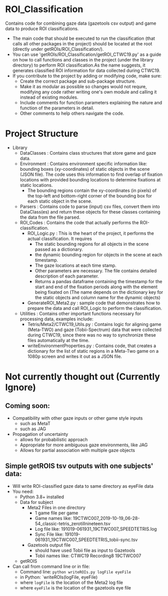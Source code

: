 # ROI_Classification
Contains code for combining gaze data (gazetools csv output) and game data to produce ROI classifications.

- The main code that should be executed to run the classification (that calls all other packages in the project) should be located at the root (directly under getROIs/ROI_Classification/).
- You can use 'getROIs/ROI_Classification/getROI_CTWC19.py' as a guide on how to call functions and classes in the project (under the library directory) to perform ROI classification.As the name suggests, it generates classified ROI information for data collected during CTWC19.
- If you contribute to the project by adding or modifying code, make sure:
	- Create the correct package and sub-package structure. 
	- Make it as modular as possible so changes would not requre, modifying any code rather writing one's own module and calling it instead of existing modules.
	- Include comments for function parameters explaining the nature and function of the parameters in detail.
	- Other comments to help others navigate the code.


# Project Structure

- Library
	- DataClasses : Contains class structures that store game and gaze data.
	- Environment : Contains environment specific information like: bounding boxes (xy-coordinates) of static objects in the scene (JSON file). The code uses this information to find overlap of fixation locations with provided bounding locations to determine fixations at static locations.
		- The bounding regions contain the xy-coordinates (in pixels) of the top-left and bottom-right corner of the bounding box for each static object in the scene.
	- Parsers : Contains code to parse (input) csv files, convert them into DataClass(es) and return these objects for these classes containing the data from the file parsed.
	- ROI_Codes : Contains the code that actually performs the ROI-classification.
		- ROI_Logic.py : This is the heart of the project, it performs the actual classification. It requires
			- The static bounding regions for all objects in the scene passed as a dictionary.
			- the dynamic bounding region for objects in the scene at each timestamp.
			- The gaze locations at each time stamp.
			- Other parameters are necessary. The file contains detailed description of each parameter.
			- Returns a pandas dataframe containing the timestamp for the start and end of the fixation periods along with the element being fixated on (The name depends on the dictionary key for the static objects and column name for the dynamic objects)
		- GenerateROI_Meta2.py : sample code that demonstrates how to prepare the data and call ROI_Logic to perform the classification.
	- Utilities : Contains other important functions necessary for processing data, examples include:
		- Tetris/Meta2/CTWC19_Utils.py : Contains logic for aligning game (Meta-TWO) and gaze (Tobii-Spectrum) data that were collected during CTWC19, since there was no way to synchronize these files automatically at the time. 
		- writeEnvironmentProperties.py : Contains code, that creates a dictionary for the list of static regions in a Meta-Two game on a 1080p screen and writes it out as a JSON file.



# Not currently thought out (Currently Ignore)

## Coming soon:
- Compatibility with other gaze inputs or other game style inputs
	- such as MetaT
	- such as JAG
- Propagation of uncertainty
	- allows for probabilistic approach
	- Appropriate for more ambiguous gaze environments, like JAG
	- Allows for partial association with multiple gaze objects
		
## Simple getROIS tsv outputs with one subjects' data:
- Will write ROI-classified gaze data to same directory as eyeFile data
- You need:
	- Python 3.8+ installed
	- Data for subject
		- Meta2 Files in one directory
			- 1 game file per game
			- Game names like: 19CTWC007_2019-10-19_06-28-54_classic-tetris_zerotillnineteen.tsv
			- Log file like:  191019-061931_19CTWC007_SPEEDTETRIS.log
			- Sync File like: 191019-061931_19CTWC007_SPEEDTETRIS_tobii-sync.tsv
		- Gazetools output file
			- should have used Tobii file as input to Gazetools
			- Tobii names like: CTWC19 Recording8 19CTWC007
	- getROIS
- Can call from command line or in file:
	- Command line: `python writeROIs.py logFile eyeFile`
	- in Python: `writeROIs(logFile, eyeFile)
	- where `logFile` is the location of the Meta2 log file
	- where `eyeFile` is the location of the gazetools eye file
	
	
	
	
